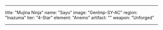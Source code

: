 ---

title: "Mujina Ninja"
name: "Sayu"
image: "GenImp-SY-AC"
region: "Inazuma"
tier: "4-Star"
element: "Anemo"
artifact: ""
weapon: "Unforged"

---